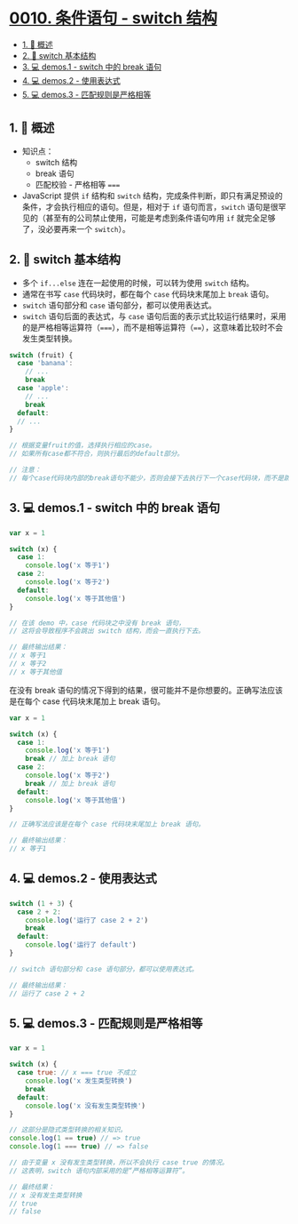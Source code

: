 # [0010. 条件语句 - switch 结构](https://github.com/Tdahuyou/TNotes.html-css-js/tree/main/notes/0010.%20%E6%9D%A1%E4%BB%B6%E8%AF%AD%E5%8F%A5%20-%20switch%20%E7%BB%93%E6%9E%84)

<!-- region:toc -->

- [1. 📝 概述](#1--概述)
- [2. 📒 switch 基本结构](#2--switch-基本结构)
- [3. 💻 demos.1 - switch 中的 break 语句](#3--demos1---switch-中的-break-语句)
- [4. 💻 demos.2 - 使用表达式](#4--demos2---使用表达式)
- [5. 💻 demos.3 - 匹配规则是严格相等](#5--demos3---匹配规则是严格相等)

<!-- endregion:toc -->

## 1. 📝 概述

- 知识点：
  - switch 结构
  - break 语句
  - 匹配校验 - 严格相等 `===`
- JavaScript 提供 `if` 结构和 `switch` 结构，完成条件判断，即只有满足预设的条件，才会执行相应的语句。但是，相对于 `if` 语句而言，`switch` 语句是很罕见的（甚至有的公司禁止使用，可能是考虑到条件语句咋用 `if` 就完全足够了，没必要再来一个 `switch`）。

## 2. 📒 switch 基本结构

- 多个 `if...else` 连在一起使用的时候，可以转为使用 `switch` 结构。
- 通常在书写 `case` 代码块时，都在每个 `case` 代码块末尾加上 `break` 语句。
- `switch` 语句部分和 `case` 语句部分，都可以使用表达式。
- `switch` 语句后面的表达式，与 `case` 语句后面的表示式比较运行结果时，采用的是严格相等运算符（`===`），而不是相等运算符（`==`），这意味着比较时不会发生类型转换。

```javascript
switch (fruit) {
  case 'banana':
    // ...
    break
  case 'apple':
    // ...
    break
  default:
  // ...
}

// 根据变量fruit的值，选择执行相应的case。
// 如果所有case都不符合，则执行最后的default部分。

// 注意：
// 每个case代码块内部的break语句不能少，否则会接下去执行下一个case代码块，而不是跳出switch结构。
```

## 3. 💻 demos.1 - switch 中的 break 语句

```javascript
var x = 1

switch (x) {
  case 1:
    console.log('x 等于1')
  case 2:
    console.log('x 等于2')
  default:
    console.log('x 等于其他值')
}

// 在该 demo 中，case 代码块之中没有 break 语句，
// 这将会导致程序不会跳出 switch 结构，而会一直执行下去。

// 最终输出结果：
// x 等于1
// x 等于2
// x 等于其他值
```

在没有 break 语句的情况下得到的结果，很可能并不是你想要的。正确写法应该是在每个 case 代码块末尾加上 break 语句。

```javascript
var x = 1

switch (x) {
  case 1:
    console.log('x 等于1')
    break // 加上 break 语句
  case 2:
    console.log('x 等于2')
    break // 加上 break 语句
  default:
    console.log('x 等于其他值')
}

// 正确写法应该是在每个 case 代码块末尾加上 break 语句。

// 最终输出结果：
// x 等于1
```

## 4. 💻 demos.2 - 使用表达式

```javascript
switch (1 + 3) {
  case 2 + 2:
    console.log('运行了 case 2 + 2')
    break
  default:
    console.log('运行了 default')
}

// switch 语句部分和 case 语句部分，都可以使用表达式。

// 最终输出结果：
// 运行了 case 2 + 2
```

## 5. 💻 demos.3 - 匹配规则是严格相等

```javascript
var x = 1

switch (x) {
  case true: // x === true 不成立
    console.log('x 发生类型转换')
    break
  default:
    console.log('x 没有发生类型转换')
}

// 这部分是隐式类型转换的相关知识。
console.log(1 == true) // => true
console.log(1 === true) // => false

// 由于变量 x 没有发生类型转换，所以不会执行 case true 的情况。
// 这表明，switch 语句内部采用的是“严格相等运算符”。

// 最终结果：
// x 没有发生类型转换
// true
// false
```
